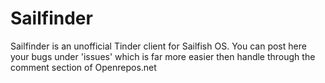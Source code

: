 # Sailfinder
Sailfinder is an unofficial Tinder client for Sailfish OS.
You can post here your bugs under 'issues' which is far more easier then handle through the comment section of Openrepos.net
